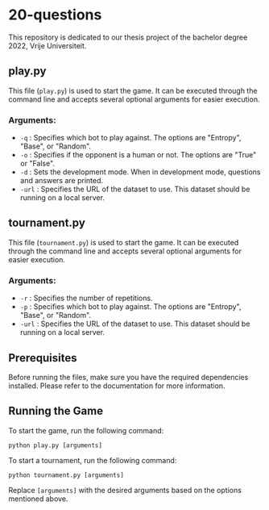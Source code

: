 # 20-questions
This repository is dedicated to our thesis project of the bachelor degree 2022, Vrije Universiteit.



## play.py

This file (`play.py`) is used to start the game. It can be executed through the command line and accepts several optional arguments for easier execution.

### Arguments:

- `-q` : Specifies which bot to play against. The options are "Entropy", "Base", or "Random".
- `-o` : Specifies if the opponent is a human or not. The options are "True" or "False".
- `-d` : Sets the development mode. When in development mode, questions and answers are printed.
- `-url` : Specifies the URL of the dataset to use. This dataset should be running on a local server.

## tournament.py

This file (`tournament.py`) is used to start the game. It can be executed through the command line and accepts several optional arguments for easier execution.

### Arguments:

- `-r` : Specifies the number of repetitions.
- `-p` : Specifies which bot to play against. The options are "Entropy", "Base", or "Random".
- `-url` : Specifies the URL of the dataset to use. This dataset should be running on a local server.

## Prerequisites

Before running the files, make sure you have the required dependencies installed. Please refer to the documentation for more information.

## Running the Game

To start the game, run the following command:

```
python play.py [arguments]
```

To start a tournament, run the following command:

```
python tournament.py [arguments]
```

Replace `[arguments]` with the desired arguments based on the options mentioned above.
